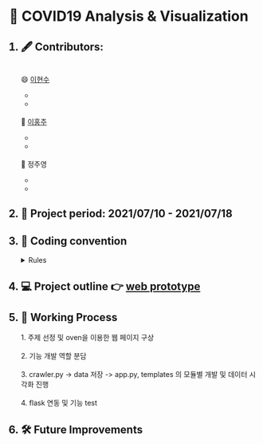 # 🏥 COVID19 Analysis & Visualization


<ol>
  <h2><li> 🖋️ Contributors: </h2>
  <br>
   😄 <a href="https://github.com/Hyunsoo-Ryan-Lee">이현수</a><br>
   <ul>
    <li>   </li>
    <li>   </li>
   </ul><br>
   🤡 <a href="https://github.com/purple-cabbage0030">이홍주</a>
   <ul>
    <li>   </li>
    <li>  </li>
   </ul><br>
  🥰 <a href="https://github.com/dilatata"></a>정주영</li>
    <ul>
    <li>   </li>
    <li>   </li>
   </ul>
 <h2><li> 📆 Project period: 2021/07/10 - 2021/07/18</h2></li>
 <h2><li> 🤝 Coding convention </h2>
   <details><summary> Rules </summary>
       1. 연산자 앞뒤 공백 <br>
       2. 함수명, 변수명 스네이크 케이스로 작성 <br>
       3. 문자열 큰따옴표 사용 통일 <br>
       4. 협업자가 이해할 수 있도록 주석은 자세하게 <br>
   </details>
  </li>
  <h2><li> 💻 Project outline 👉 <a href="https://github.com/Sparkling-data/COVID19/blob/main/covid19-visualization.pdf"> web prototype </a></h2></li>

 <h2><li>🏃 Working Process</h2></li>
1. 주제 선정 및 oven을 이용한 웹 페이지 구상<br><br>
2. 기능 개발 역할 분담<br><br>
3. crawler.py -> data 저장 -> app.py, templates 의 모듈별 개발 및 데이터 시각화 진행 <br><br>
4. flask 연동 및 기능 test
 
 <h2><li> 🛠️ Future Improvements </h2></li>

 
</ol>
